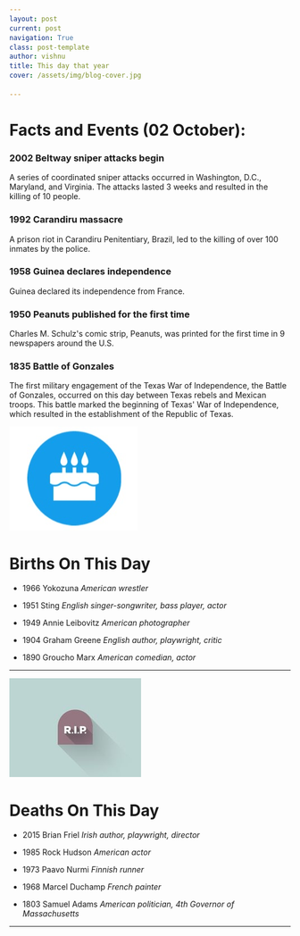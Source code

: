 ```yaml
---
layout: post
current: post
navigation: True
class: post-template
author: vishnu
title: This day that year
cover: /assets/img/blog-cover.jpg

---
```

# Facts and Events (02 October):

### 2002 Beltway sniper attacks begin
A series of coordinated sniper attacks occurred in Washington, D.C., Maryland, and Virginia. The attacks lasted 3 weeks and resulted in the killing of 10 people.

### 1992 Carandiru massacre
A prison riot in Carandiru Penitentiary, Brazil, led to the killing of over 100 inmates by the police.

### 1958 Guinea declares independence
Guinea declared its independence from France.

### 1950 Peanuts published for the first time
Charles M. Schulz's comic strip, Peanuts, was printed for the first time in 9 newspapers around the U.S.

### 1835 Battle of Gonzales
The first military engagement of the Texas War of Independence, the Battle of Gonzales, occurred on this day between Texas rebels and Mexican troops. This battle marked the beginning of Texas' War of Independence, which resulted in the establishment of the Republic of Texas.

![Bday](/assets/img/blog/bday.jpg)

# Births On This Day
* 1966 Yokozuna
*American wrestler*

* 1951 Sting
*English singer-songwriter, bass player, actor*

* 1949 Annie Leibovitz
*American photographer*

* 1904 Graham Greene
*English author, playwright, critic*

* 1890 Groucho Marx
*American comedian, actor*

---
![Rip](/assets/img/blog/rip.jpg)

# Deaths On This Day

* 2015 Brian Friel
*Irish author, playwright, director*

* 1985 Rock Hudson
*American actor*

* 1973 Paavo Nurmi
*Finnish runner*

* 1968 Marcel Duchamp
*French painter*

* 1803 Samuel Adams
*American politician, 4th Governor of Massachusetts*

---
